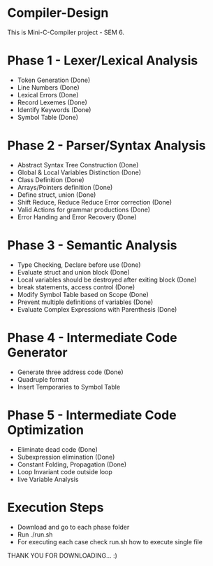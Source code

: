 # Compiler-Design

This is Mini-C-Compiler project - SEM 6.

# Phase 1 - Lexer/Lexical Analysis

- Token Generation (Done)
- Line Numbers (Done)
- Lexical Errors (Done)
- Record Lexemes (Done)
- Identify Keywords (Done)
- Symbol Table (Done)

# Phase 2 - Parser/Syntax Analysis

- Abstract Syntax Tree Construction (Done)
- Global & Local Variables Distinction (Done)
- Class Definition (Done)
- Arrays/Pointers definition (Done)
- Define struct, union (Done)
- Shift Reduce, Reduce Reduce Error correction (Done)
- Valid Actions for grammar productions (Done)
- Error Handing and Error Recovery (Done)

# Phase 3 - Semantic Analysis

- Type Checking, Declare before use (Done)
- Evaluate struct and union block (Done)
- Local variables should be destroyed after exiting block (Done)
- break statements, access control (Done)
- Modify Symbol Table based on Scope (Done)
- Prevent multiple definitions of variables (Done)
- Evaluate Complex Expressions with Parenthesis (Done)

# Phase 4 - Intermediate Code Generator

- Generate three address code (Done)
- Quadruple format
- Insert Temporaries to Symbol Table

# Phase 5 - Intermediate Code Optimization

- Eliminate dead code (Done)
- Subexpression elimination (Done)
- Constant Folding, Propagation (Done)
- Loop Invariant code outside loop 
- live Variable Analysis 

# Execution Steps

- Download and go to each phase folder
- Run ./run.sh
- For executing each case check run.sh how to execute single file

THANK YOU FOR DOWNLOADING... :)
